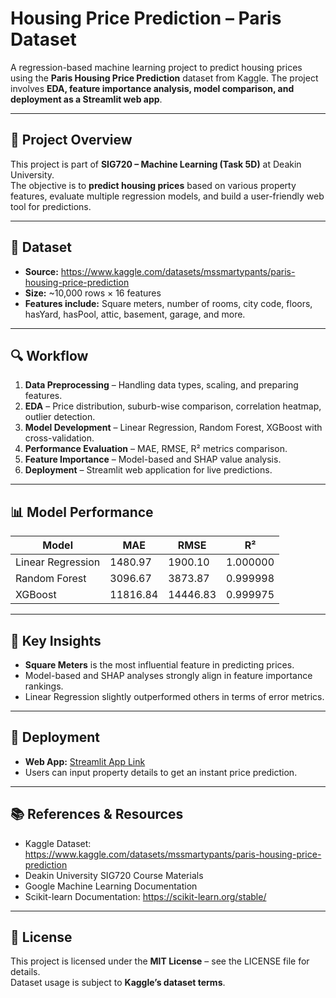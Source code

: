# Housing Price Prediction – Paris Dataset

A regression-based machine learning project to predict housing prices using the **Paris Housing Price Prediction** dataset from Kaggle. The project involves **EDA, feature importance analysis, model comparison, and deployment as a Streamlit web app**.

---

## 📌 Project Overview
This project is part of **SIG720 – Machine Learning (Task 5D)** at Deakin University.  
The objective is to **predict housing prices** based on various property features, evaluate multiple regression models, and build a user-friendly web tool for predictions.

---

## 📂 Dataset
- **Source:** https://www.kaggle.com/datasets/mssmartypants/paris-housing-price-prediction
- **Size:** ~10,000 rows × 16 features
- **Features include:** Square meters, number of rooms, city code, floors, hasYard, hasPool, attic, basement, garage, and more.

---

## 🔍 Workflow
1. **Data Preprocessing** – Handling data types, scaling, and preparing features.
2. **EDA** – Price distribution, suburb-wise comparison, correlation heatmap, outlier detection.
3. **Model Development** – Linear Regression, Random Forest, XGBoost with cross-validation.
4. **Performance Evaluation** – MAE, RMSE, R² metrics comparison.
5. **Feature Importance** – Model-based and SHAP value analysis.
6. **Deployment** – Streamlit web application for live predictions.

---

## 📊 Model Performance

| Model              | MAE       | RMSE      | R²       |
|--------------------|-----------|-----------|----------|
| Linear Regression  | 1480.97   | 1900.10   | 1.000000 |
| Random Forest      | 3096.67   | 3873.87   | 0.999998 |
| XGBoost            | 11816.84  | 14446.83  | 0.999975 |

---

## 🌟 Key Insights
- **Square Meters** is the most influential feature in predicting prices.
- Model-based and SHAP analyses strongly align in feature importance rankings.
- Linear Regression slightly outperformed others in terms of error metrics.

---

## 🚀 Deployment
- **Web App:** [Streamlit App Link](https://house-price-prediction-app-hppapp.streamlit.app/)
- Users can input property details to get an instant price prediction.

---

## 📚 References & Resources
- Kaggle Dataset: https://www.kaggle.com/datasets/mssmartypants/paris-housing-price-prediction
- Deakin University SIG720 Course Materials
- Google Machine Learning Documentation
- Scikit-learn Documentation: https://scikit-learn.org/stable/

---

## 📜 License
This project is licensed under the **MIT License** – see the LICENSE file for details.  
Dataset usage is subject to **Kaggle’s dataset terms**.

